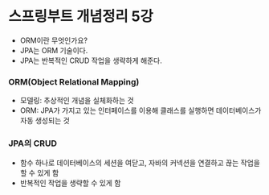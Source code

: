# 스프링부트 개념정리 5강

- ORM이란 무엇인가요?
- JPA는 ORM 기술이다.
- JPA는 반복적인 CRUD 작업을 생략하게 해준다.

### ORM(Object Relational Mapping)

- 모델링: 추상적인 개념을 실체화하는 것
- ORM: JPA가 가지고 있는 인터페이스를 이용해 클래스를 실행하면 데이터베이스가 자동 생성되는 것

### JPA의 CRUD

- 함수 하나로 데이터베이스의 세션을 여닫고, 자바의 커넥션을 연결하고 끊는 작업을 할 수 있게 함
- 반복적인 작업을 생략할 수 있게 함